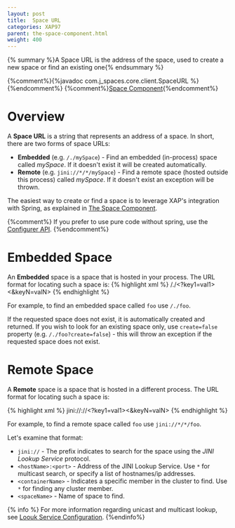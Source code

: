 ```yaml
---
layout: post
title:  Space URL
categories: XAP97
parent: the-space-component.html
weight: 400
---
```


{% summary %}A Space URL is the address of the space, used to create a new space or find an existing one{% endsummary %}

{%comment%}{%javadoc com.j_spaces.core.client.SpaceURL %}{%endcomment%}
{%comment%}[Space Component](./the-space-component.html#SpaceComponent-URLProperties){%endcomment%} 

# Overview

A **Space URL** is a string that represents an address of a space. In short, there are two forms of space URLs:

* **Embedded** (e.g. `/./mySpace`) - Find an embedded (in-process) space called *mySpace*. If it doesn't exist it will be created automatically. 
* **Remote** (e.g. `jini://*/*/mySpace`) - Find a remote space (hosted outside this process) called *mySpace*. If it doesn't exist an exception will be thrown.

The easiest way to create or find a space is to leverage XAP's integration with Spring, as explained in [The Space Component](the-space-component.html).

{%comment%}
If you prefer to use pure code without spring, use the [Configurer API](./programmatic-api-(configurers).html).
{%endcomment%}

# Embedded Space

An **Embedded** space is a space that is hosted in your process. The URL format for locating such a space is:
{% highlight xml %}
/./<spaceName><?key1=val1><&keyN=valN>
{% endhighlight %}

For example, to find an embedded space called `foo` use `/./foo`.

If the requested space does not exist, it is automatically created and returned. If you wish to look for an existing space only, use `create=false` property (e.g. `/./foo?create=false`) - this will throw an exception if the requested space does not exist.

# Remote Space

A **Remote** space is a space that is hosted in a different process. The URL format for locating such a space is:

{% highlight xml %}
jini://<hostName>:<port>/<containerName>/<spaceName><?key1=val1><&keyN=valN>
{% endhighlight %}

For example, to find a remote space called `foo` use `jini://*/*/foo`.

Let's examine that format:

* `jini://` - The prefix indicates to search for the space using the *JINI Lookup Service* protocol.
* `<hostName>:<port>` - Address of the JINI Lookup Service. Use `*` for multicast search, or specify a list of hostnames/ip addresses.   
* `<containerName>` - Indicates a specific member in the cluster to find. Use `*` for finding any cluster member.
* `<spaceName>` - Name of space to find.

{% info %}
For more information regarding unicast and multicast lookup, see [Loouk Service Configuration](./lookup-service-configuration.html).
{%endinfo%}